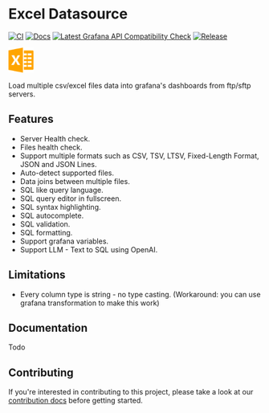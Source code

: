 <!-- This README file is going to be the one displayed on the Grafana.com website for your plugin. Uncomment and replace the content here before publishing.

Remove any remaining comments before publishing as these may be displayed on Grafana.com -->
# Excel Datasource

[![CI](https://github.com/Bujupah/bujupah-excel-datasource/actions/workflows/ci.yml/badge.svg)](https://github.com/Bujupah/bujupah-excel-datasource/actions/workflows/ci.yml)
[![Docs](https://github.com/Bujupah/bujupah-excel-datasource/actions/workflows/jekyll-gh-pages.yml/badge.svg)](https://github.com/Bujupah/bujupah-excel-datasource/actions/workflows/jekyll-gh-pages.yml)
[![Latest Grafana API Compatibility Check](https://github.com/Bujupah/bujupah-excel-datasource/actions/workflows/is-compatible.yml/badge.svg)](https://github.com/Bujupah/bujupah-excel-datasource/actions/workflows/is-compatible.yml)
[![Release](https://github.com/Bujupah/bujupah-excel-datasource/actions/workflows/release.yml/badge.svg)](https://github.com/Bujupah/bujupah-excel-datasource/actions/workflows/release.yml)

<img src="https://github.com/Bujupah/bujupah-excel-datasource/raw/master/src/img/logo.png" width=50 alt="Excel Datasource Logo"/>

Load multiple csv/excel files data into grafana's dashboards from ftp/sftp servers.

## Features

- Server Health check.
- Files health check.
- Support multiple formats such as CSV, TSV, LTSV, Fixed-Length Format, JSON and JSON Lines.
- Auto-detect supported files.
- Data joins between multiple files.
- SQL like query language.
- SQL query editor in fullscreen.
- SQL syntax highlighting.
- SQL autocomplete.
- SQL validation.
- SQL formatting.
- Support grafana variables.
- Support LLM - Text to SQL using OpenAI.

## Limitations
- Every column type is string - no type casting. (Workaround: you can use grafana transformation to make this work)

## Documentation

Todo

## Contributing

If you're interested in contributing to this project, please take a look at our [contribution docs](https://github.com/bujupah/bujupah-excel-datasource/blob/master/CONTRIBUTING.md) before getting started.
